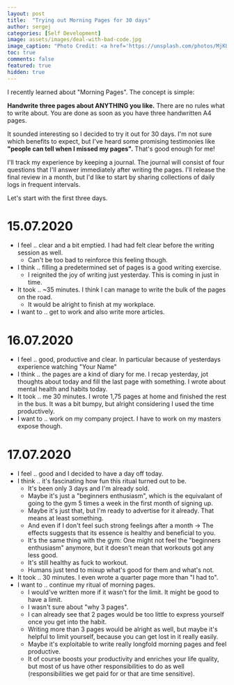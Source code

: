 ```yaml
---
layout: post
title:  "Trying out Morning Pages for 30 days"
author: sergej
categories: [Self Development]
image: assets/images/deal-with-bad-code.jpg
image_caption: "Photo Credit: <a href='https://unsplash.com/photos/MjKUUaYQQ6U' target='_blank'>Michelle Tresemer</a>"
toc: true
comments: false
featured: true
hidden: true
---
```


I recently learned about "Morning Pages".
The concept is simple:
>
**Handwrite three pages about ANYTHING you like.**
There are no rules what to write about.
You are done as soon as you have three handwritten A4 pages.

It sounded interesting so I decided to try it out for 30 days.
I'm not sure which benefits to expect, but I've heard some promising testimonies like **"people can tell when I missed my pages".**
That's good enough for me!

I'll track my experience by keeping a journal.
The journal will consist of four questions that I'll answer immediately after writing the pages. 
I'll release the final review in a month, but I'd like to start by sharing collections of daily logs in frequent intervals.

Let's start with the first three days.

# 15.07.2020
- I feel .. clear and a bit emptied. I had had felt clear before the writing session as well.
	- Can't be too bad to reinforce this feeling though.
- I think .. filling a predetermined set of pages is a good writing exercise. 
	- I reignited the joy of writing just yesterday. This is coming in just in time.
- It took .. ~35 minutes. I think I can manage to write the bulk of the pages on the road.
	- It would be alright to finish at my workplace.
- I want to .. get to work and also write more articles.

# 16.07.2020
- I feel .. good, productive and clear. In particular because of yesterdays experience watching "Your Name"
- I think .. the pages are a kind of diary for me. I recap yesterday, jot thoughts about today and fill the last page with something. I wrote about mental health and habits today.
- It took .. me 30 minutes. I wrote 1,75 pages at home and finished the rest in the bus.
It was a bit bumpy, but alright considering I used the time productively.
- I want to .. work on my company project. I have to work on my masters expose though.

# 17.07.2020
- I feel .. good and I decided to have a day off today.
- I think .. it's fascinating how fun this ritual turned out to be.
	- It's been only 3 days and I'm already sold.
	- Maybe it's just a "beginners enthusiasm", which is the equivalant of going to the gym 5 times a week
	in the first month of signing up.
	- Maybe it's just that, but I'm ready to advertise for it already. That means at least something.
	- And even if I don't feel such strong feelings after a month 
	-> The effects suggests that its essence is healthy and beneficial to you.
	- It's the same thing with the gym: 
	One might not feel the "beginners enthusiasm" anymore, but it doesn't mean that workouts got any less good.
	- It's still healthy as fuck to workout.
	- Humans just tend to mixup what's good for them and what's not.
- It took .. 30 minutes. I even wrote a quarter page more than "I had to".
- I want to .. continue my ritual of morning pages. 
	- I would've written more if it wasn't for the limit. It might be good to have a limit.
	- I wasn't sure about "why 3 pages". 
	- I can already see that 2 pages would be too little to express yourself once you get into the habit.
	- Writing more than 3 pages would be alright as well, but maybe it's helpful to limit yourself,
	because you can get lost in it really easily.
	- Maybe it's exploitable to write really longfold morning pages and feel productive.
	- It of course boosts your productivity and enriches your life quality, but most of us have other responsibilities to do as well (responsibilities we get paid for or that are time sensitive).